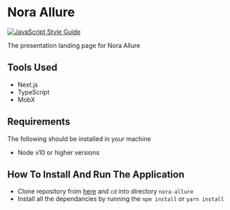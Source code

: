 # Nora Allure
[![JavaScript Style Guide](https://img.shields.io/badge/code_style-standard-brightgreen.svg)](https://standardjs.com)

The presentation landing page for Nora Allure

## Tools Used
- Next.js
- TypeScript
- MobX

## Requirements
The following should be installed in your machine
- Node v10 or higher versions

## How To Install And Run The Application
* Clone repository from [here]('https://github.com/Hector101/nora-allure') and `cd` into directory `nora-allure`
* Install all the dependancies by running the `npm install` or `yarn install`
